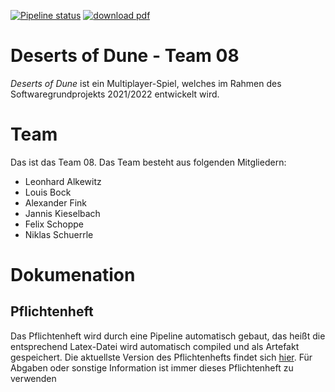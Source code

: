 [![Pipeline status](https://gitlab.informatik.uni-ulm.de/sopra/ws21-deserts-of-dune/teams/team08/badges/develop/pipeline.svg)](https://gitlab.informatik.uni-ulm.de/sopra/ws21-deserts-of-dune/teams/team08/-/jobs)
[![download pdf](https://img.shields.io/badge/Download-Pflichtenheft.pdf-green)](https://gitlab.informatik.uni-ulm.de/sopra/ws21-deserts-of-dune/teams/team08/-/jobs/artifacts/develop/raw/Documentation/Requirement_specification_document/Pflichtenheft.pdf?job=create_requirements_document)

# Deserts of Dune - Team 08

_*Deserts of Dune*_ ist ein Multiplayer-Spiel, welches im Rahmen des Softwaregrundprojekts 2021/2022 entwickelt wird. 

# Team
Das ist das Team 08. Das Team besteht aus folgenden Mitgliedern: 

- Leonhard Alkewitz
- Louis Bock
- Alexander Fink
- Jannis Kieselbach 
- Felix Schoppe
- Niklas Schuerrle

# Dokumenation
## Pflichtenheft 
Das Pflichtenheft wird durch eine Pipeline automatisch gebaut, das heißt die entsprechend Latex-Datei wird automatisch compiled und als Artefakt gespeichert. Die aktuellste Version des Pflichtenhefts findet sich [hier](https://gitlab.informatik.uni-ulm.de/sopra/ws21-deserts-of-dune/teams/team08/-/jobs/artifacts/Documentation/raw/Documentation/Requirement_specification_document/Pflichtenheft.pdf?job=compile_pdf). 
Für Abgaben oder sonstige Information ist immer dieses Pflichtenheft zu verwenden
